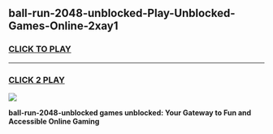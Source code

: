 
## ball-run-2048-unblocked-Play-Unblocked-Games-Online-2xay1
<h3>
<a href="https://premium76.site?title=ball-run-2048-unblocked&ref=25A">CLICK TO PLAY</a></h3>
<hr>

<h3>
<a href="https://premium76.site?title=ball-run-2048-unblocked&ref=25A">CLICK 2 PLAY</a>
  
</h3>

<a href="https://premium76.site?title=ball-run-2048-unblocked&ref=25A"><img src="https://clearcache.store/games.png"></a>


**ball-run-2048-unblocked games unblocked: Your Gateway to Fun and Accessible Online Gaming**
